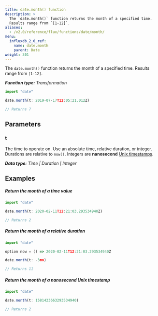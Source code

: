 ```yaml
---
title: date.month() function
description: >
  The `date.month()` function returns the month of a specified time.
  Results range from `[1-12]`.
aliases:
  - /v2.0/reference/flux/functions/date/month/
menu:
  influxdb_2_0_ref:
    name: date.month
    parent: Date
weight: 301
---
```


The `date.month()` function returns the month of a specified time.
Results range from `[1-12]`.

_**Function type:** Transformation_  

```js
import "date"

date.month(t: 2019-07-17T12:05:21.012Z)

// Returns 7
```

## Parameters

### t
The time to operate on.
Use an absolute time, relative duration, or integer.
Durations are relative to `now()`.
Integers are **nanosecond** [Unix timestamps](/v2.0/reference/glossary/#unix-timestamp).

_**Data type:** Time | Duration | Integer_

## Examples

##### Return the month of a time value
```js
import "date"

date.month(t: 2020-02-11T12:21:03.293534940Z)

// Returns 2
```

##### Return the month of a relative duration
```js
import "date"

option now = () => 2020-02-11T12:21:03.293534940Z

date.month(t: -3mo)

// Returns 11
```

##### Return the month of a nanosecond Unix timestamp
```js
import "date"

date.month(t: 1581423663293534940)

// Returns 2
```
